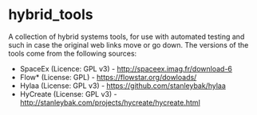 # hybrid_tools
A collection of hybrid systems tools, for use with automated testing and such in case the original web links move or go down. The versions of the tools come from the following sources:

* SpaceEx (Licence: GPL v3) - http://spaceex.imag.fr/download-6
* Flow* (License: GPL) - https://flowstar.org/dowloads/
* Hylaa (License: GPL v3) - https://github.com/stanleybak/hylaa
* HyCreate (License: GPL v3) - http://stanleybak.com/projects/hycreate/hycreate.html
